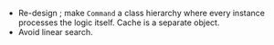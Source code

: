  - Re-design ; make `Command` a class hierarchy where every instance processes the logic itself. Cache is a separate object.
 - Avoid linear search.
